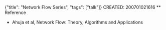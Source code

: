{"title": "Network Flow Series", "tags": ["talk"]}
CREATED: 200701021616
** Reference
 * Ahuja et al, Network Flow: Theory, Algorithms and Applications
